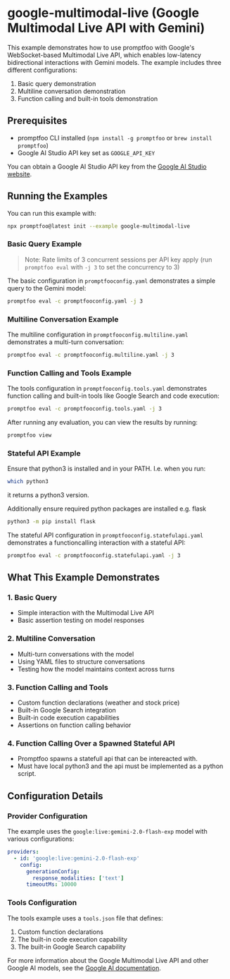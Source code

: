 # google-multimodal-live (Google Multimodal Live API with Gemini)

This example demonstrates how to use promptfoo with Google's WebSocket-based Multimodal Live API, which enables low-latency bidirectional interactions with Gemini models. The example includes three different configurations:

1. Basic query demonstration
2. Multiline conversation demonstration
3. Function calling and built-in tools demonstration

## Prerequisites

- promptfoo CLI installed (`npm install -g promptfoo` or `brew install promptfoo`)
- Google AI Studio API key set as `GOOGLE_API_KEY`

You can obtain a Google AI Studio API key from the [Google AI Studio website](https://ai.google.dev/).

## Running the Examples

You can run this example with:

```bash
npx promptfoo@latest init --example google-multimodal-live
```

### Basic Query Example

> Note: Rate limits of 3 concurrent sessions per API key apply (run `promptfoo eval` with `-j 3` to set the concurrency to 3)

The basic configuration in `promptfooconfig.yaml` demonstrates a simple query to the Gemini model:

```bash
promptfoo eval -c promptfooconfig.yaml -j 3
```

### Multiline Conversation Example

The multiline configuration in `promptfooconfig.multiline.yaml` demonstrates a multi-turn conversation:

```bash
promptfoo eval -c promptfooconfig.multiline.yaml -j 3
```

### Function Calling and Tools Example

The tools configuration in `promptfooconfig.tools.yaml` demonstrates function calling and built-in tools like Google Search and code execution:

```bash
promptfoo eval -c promptfooconfig.tools.yaml -j 3
```

After running any evaluation, you can view the results by running:

```bash
promptfoo view
```

### Stateful API Example

Ensure that python3 is installed and in your PATH. I.e. when you run:

```bash
which python3
```

it returns a python3 version.

Additionally ensure required python packages are installed e.g. flask

```bash
python3 -m pip install flask
```

The stateful API configuration in `promptfooconfig.statefulapi.yaml` demonstrates a functioncalling interaction with a stateful API:

```bash
promptfoo eval -c promptfooconfig.statefulapi.yaml -j 3
```

## What This Example Demonstrates

### 1. Basic Query

- Simple interaction with the Multimodal Live API
- Basic assertion testing on model responses

### 2. Multiline Conversation

- Multi-turn conversations with the model
- Using YAML files to structure conversations
- Testing how the model maintains context across turns

### 3. Function Calling and Tools

- Custom function declarations (weather and stock price)
- Built-in Google Search integration
- Built-in code execution capabilities
- Assertions on function calling behavior

### 4. Function Calling Over a Spawned Stateful API

- Promptfoo spawns a statefull api that can be intereacted with.
- Must have local python3 and the api must be implemented as a python script.

## Configuration Details

### Provider Configuration

The example uses the `google:live:gemini-2.0-flash-exp` model with various configurations:

```yaml
providers:
  - id: 'google:live:gemini-2.0-flash-exp'
    config:
      generationConfig:
        response_modalities: ['text']
      timeoutMs: 10000
```

### Tools Configuration

The tools example uses a `tools.json` file that defines:

1. Custom function declarations
2. The built-in code execution capability
3. The built-in Google Search capability

For more information about the Google Multimodal Live API and other Google AI models, see the [Google AI documentation](/docs/providers/google).
